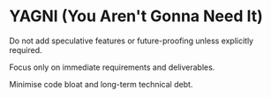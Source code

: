 # YAGNI (You Aren't Gonna Need It)

Do not add speculative features or future-proofing unless explicitly required.

Focus only on immediate requirements and deliverables.

Minimise code bloat and long-term technical debt.